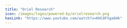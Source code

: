 ```yaml
---
title: "Oriel Research"
icon: /images/logos/powered-by/orielresearch.png
hasLink: "https://www.youtube.com/watch?v=KHC8FXgabHk"
---
```


<!--
Licensed under the Apache License, Version 2.0 (the "License");
you may not use this file except in compliance with the License.
You may obtain a copy of the License at

http://www.apache.org/licenses/LICENSE-2.0

Unless required by applicable law or agreed to in writing, software
distributed under the License is distributed on an "AS IS" BASIS,
WITHOUT WARRANTIES OR CONDITIONS OF ANY KIND, either express or implied.
See the License for the specific language governing permissions and
limitations under the License.
-->
